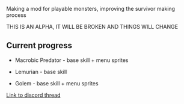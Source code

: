 Making a mod for playable monsters, improving the survivor making process

THIS IS AN ALPHA, IT WILL BE BROKEN AND THINGS WILL CHANGE

## Current progress

* Macrobic Predator - base skill + menu sprites

* Lemurian - base skill

* Golem - base skill + menu sprites

[Link to discord thread](https://discord.com/channels/1171745917272084550/1260987114376527962)
